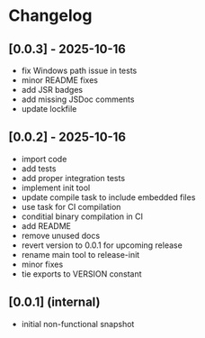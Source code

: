 # Changelog

## [0.0.3] - 2025-10-16

- fix Windows path issue in tests
- minor README fixes
- add JSR badges
- add missing JSDoc comments
- update lockfile

## [0.0.2] - 2025-10-16

- import code
- add tests
- add proper integration tests
- implement init tool
- update compile task to include embedded files
- use task for CI compilation
- conditial binary compilation in CI
- add README
- remove unused docs
- revert version to 0.0.1 for upcoming release
- rename main tool to release-init
- minor fixes
- tie exports to VERSION constant

## [0.0.1] (internal)

- initial non-functional snapshot
